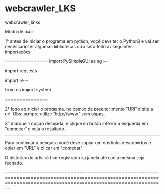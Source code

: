 # webcrawler_LKS
webcrawler_links

Modo de uso:

1° antes de iniciar o programa em python, você deve ter o Python3 e vai ser necessario ter algumas bibliotecas cujo sera feito as seguintes importações:

===============
import PySimpleGUI as sg --

import requests --

import re --

from os import system

===============

2° logo ao iniciar o programa, no campo de preenchimento "URl" digite a url. Obs: sempre utilize "http://www." sem aspas.

3° marque a opção desejada, e clique no botão inferior a esquerda em "comecar" e veja o resultado.

------------------------------------------------------------------------------------------
Para continuar a pesquisa você deve copiar um dos links descobertos e colar em "URL" e clicar em "comecar"

O historico de urls irá firar registrado na janela até que a mesma seja fechado.

====================================================================================================================================================================


